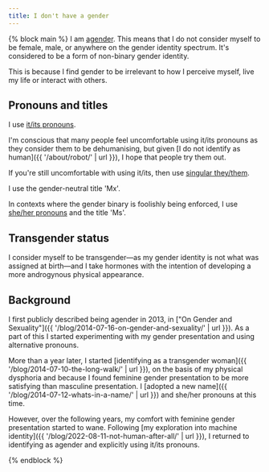 ```yaml
---
title: I don't have a gender
---
```


{% block main %}
I am [agender](https://www.lgbtqia.wiki/wiki/Agender). This means that I do not consider myself to be female, male, or anywhere on the gender identity spectrum. It's considered to be a form of non-binary gender identity.

This is because I find gender to be irrelevant to how I perceive myself, live my life or interact with others.

## Pronouns and titles

I use [it/its pronouns](https://en.pronouns.page/it/its).

I'm conscious that many people feel uncomfortable using it/its pronouns as they consider them to be dehumanising, but given [I do not identify as human]({{ '/about/robot/' | url }}), I hope that people try them out.

If you're still uncomfortable with using it/its, then use [singular they/them](https://en.pronouns.page/they/them).

I use the gender-neutral title 'Mx'.

In contexts where the gender binary is foolishly being enforced, I use [she/her pronouns](https://en.pronouns.page/she/her) and the title 'Ms'.

## Transgender status

I consider myself to be transgender—as my gender identity is not what was assigned at birth—and I take hormones with the intention of developing a more androgynous physical appearance.

## Background

I first publicly described being agender in 2013, in ["On Gender and Sexuality"]({{ '/blog/2014-07-16-on-gender-and-sexuality/' | url }}). As a part of this I started experimenting with my gender presentation and using alternative pronouns.

More than a year later, I started [identifying as a transgender woman]({{ '/blog/2014-07-10-the-long-walk/' | url }}), on the basis of my physical dysphoria and because I found feminine gender presentation to be more satisfying than masculine presentation. I [adopted a new name]({{ '/blog/2014-07-12-whats-in-a-name/' | url }}) and she/her pronouns at this time.

However, over the following years, my comfort with feminine gender presentation started to wane. Following [my exploration into machine identity]({{ '/blog/2022-08-11-not-human-after-all/' | url }}), I returned to identifying as agender and explicitly using it/its pronouns.

{% endblock %}
